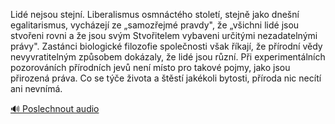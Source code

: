 
Lidé nejsou stejní. Liberalismus osmnáctého století, stejně jako dnešní egalitarismus, vycházejí ze „samozřejmé pravdy", že „všichni lidé jsou stvořeni rovni a že jsou svým Stvořitelem vybaveni určitými nezadatelnými právy". Zastánci biologické filozofie společnosti však říkají, že přírodní vědy nevyvratitelným způsobem dokázaly, že lidé jsou různí. Při experimentálních pozorováních přírodních jevů není místo pro takové pojmy, jako jsou přirozená práva. Co se týče života a štěstí jakékoli bytosti, příroda nic necítí ani nevnímá.

[🔊 Poslechnout audio](/data/7-paragraphs/audio/chapter_38/para_005-Lid-nejsou-stejn-Liberalismus-osmnctho-stolet.mp3)
